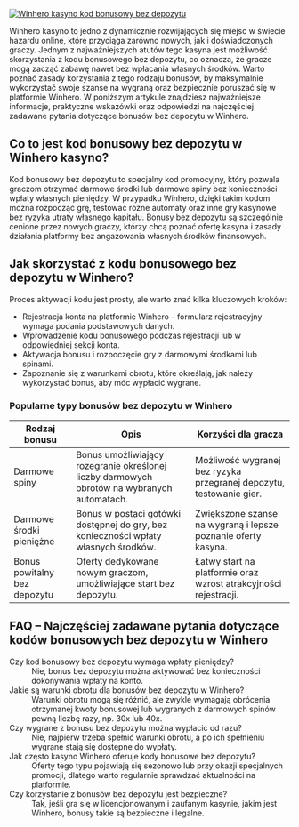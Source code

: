 [![Winhero kasyno kod bonusowy bez depozytu](https://123-caf.pages.dev/gitsignup.png)](https://vrmoo.ru/Bt82HjjY)

<p>Winhero kasyno to jedno z dynamicznie rozwijających się miejsc w świecie hazardu online, które przyciąga zarówno nowych, jak i doświadczonych graczy. Jednym z najważniejszych atutów tego kasyna jest możliwość skorzystania z kodu bonusowego bez depozytu, co oznacza, że gracze mogą zacząć zabawę nawet bez wpłacania własnych środków. Warto poznać zasady korzystania z tego rodzaju bonusów, by maksymalnie wykorzystać swoje szanse na wygraną oraz bezpiecznie poruszać się w platformie Winhero. W poniższym artykule znajdziesz najważniejsze informacje, praktyczne wskazówki oraz odpowiedzi na najczęściej zadawane pytania dotyczące bonusów bez depozytu w Winhero.</p>  <h2>Co to jest kod bonusowy bez depozytu w Winhero kasyno?</h2> <p>Kod bonusowy bez depozytu to specjalny kod promocyjny, który pozwala graczom otrzymać darmowe środki lub darmowe spiny bez konieczności wpłaty własnych pieniędzy. W przypadku Winhero, dzięki takim kodom można rozpocząć grę, testować różne automaty oraz inne gry kasynowe bez ryzyka utraty własnego kapitału. Bonusy bez depozytu są szczególnie cenione przez nowych graczy, którzy chcą poznać ofertę kasyna i zasady działania platformy bez angażowania własnych środków finansowych.</p>  <h2>Jak skorzystać z kodu bonusowego bez depozytu w Winhero?</h2> <p>Proces aktywacji kodu jest prosty, ale warto znać kilka kluczowych kroków:</p> <ul>   <li>Rejestracja konta na platformie Winhero – formularz rejestracyjny wymaga podania podstawowych danych.</li>   <li>Wprowadzenie kodu bonusowego podczas rejestracji lub w odpowiedniej sekcji konta.</li>   <li>Aktywacja bonusu i rozpoczęcie gry z darmowymi środkami lub spinami.</li>   <li>Zapoznanie się z warunkami obrotu, które określają, jak należy wykorzystać bonus, aby móc wypłacić wygrane.</li> </ul>  <h3>Popularne typy bonusów bez depozytu w Winhero</h3> <table>   <thead>     <tr>       <th>Rodzaj bonusu</th>       <th>Opis</th>       <th>Korzyści dla gracza</th>     </tr>   </thead>   <tbody>     <tr>       <td>Darmowe spiny</td>       <td>Bonus umożliwiający rozegranie określonej liczby darmowych obrotów na wybranych automatach.</td>       <td>Możliwość wygranej bez ryzyka przegranej depozytu, testowanie gier.</td>     </tr>     <tr>       <td>Darmowe środki pieniężne</td>       <td>Bonus w postaci gotówki dostępnej do gry, bez konieczności wpłaty własnych środków.</td>       <td>Zwiększone szanse na wygraną i lepsze poznanie oferty kasyna.</td>     </tr>     <tr>       <td>Bonus powitalny bez depozytu</td>       <td>Oferty dedykowane nowym graczom, umożliwiające start bez depozytu.</td>       <td>Łatwy start na platformie oraz wzrost atrakcyjności rejestracji.</td>     </tr>   </tbody> </table>  <h2>FAQ – Najczęściej zadawane pytania dotyczące kodów bonusowych bez depozytu w Winhero</h2> <dl>   <dt>Czy kod bonusowy bez depozytu wymaga wpłaty pieniędzy?</dt>   <dd>Nie, bonus bez depozytu można aktywować bez konieczności dokonywania wpłaty na konto.</dd>    <dt>Jakie są warunki obrotu dla bonusów bez depozytu w Winhero?</dt>   <dd>Warunki obrotu mogą się różnić, ale zwykle wymagają obrócenia otrzymanej kwoty bonusowej lub wygranych z darmowych spinów pewną liczbę razy, np. 30x lub 40x.</dd>    <dt>Czy wygrane z bonusu bez depozytu można wypłacić od razu?</dt>   <dd>Nie, najpierw trzeba spełnić warunki obrotu, a po ich spełnieniu wygrane stają się dostępne do wypłaty.</dd>    <dt>Jak często kasyno Winhero oferuje kody bonusowe bez depozytu?</dt>   <dd>Oferty tego typu pojawiają się sezonowo lub przy okazji specjalnych promocji, dlatego warto regularnie sprawdzać aktualności na platformie.</dd>    <dt>Czy korzystanie z bonusów bez depozytu jest bezpieczne?</dt>   <dd>Tak, jeśli gra się w licencjonowanym i zaufanym kasynie, jakim jest Winhero, bonusy takie są bezpieczne i legalne.</dd> </dl>